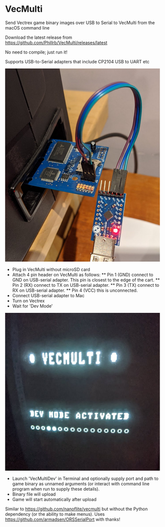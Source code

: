 # VecMulti
Send Vectrex game binary images over USB to Serial to VecMulti from the macOS command line

Download the latest release from https://github.com/Phillrb/VecMulti/releases/latest

No need to compile; just run it!

Supports USB-to-Serial adapters that include CP2104 USB to UART etc

![Alt text](/resources/vecmulti_dev_mode.jpg "Connect to VecMulti")

* Plug in VecMulti without microSD card
* Attach 4 pin header on VecMulti as follows:
** Pin 1 (GND) connect to GND on USB-serial adapter. This pin is closest to the edge of the cart.
** Pin 2 (RX) connect to TX on USB-serial adapter.
** Pin 3 (TX) connect to RX on USB-serial adapter.
** Pin 4 (VCC) this is unconnected.
* Connect USB-serial adapter to Mac
* Turn on Vectrex
* Wait for 'Dev Mode'


![Alt text](/resources/dev_mode.jpg "Dev Mode")

* Launch 'VecMultiDev' in Terminal and optionally supply port and path to game binary as unnamed arguments (or interact with command line program when run to supply these details).
* Binary file will upload
* Game will start automatically after upload


Similar to https://github.com/nanoflite/vecmulti but without the Python dependency (or the ability to make menus).
Uses https://github.com/armadsen/ORSSerialPort with thanks!
